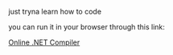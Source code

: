 just tryna learn how to code 

you can run it in your browser through this link:

<a href="https://dotnetfiddle.net">Online .NET Compiler</a>
